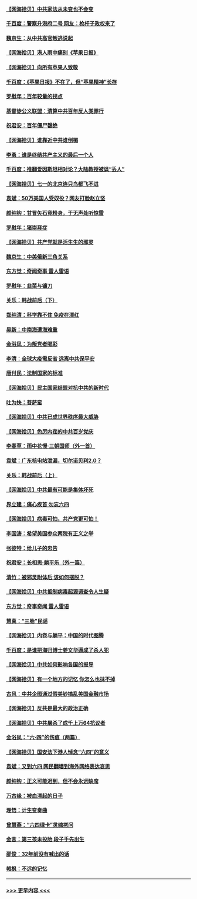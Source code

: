#### [【网海拾贝】中共家法从未变也不会变](../pages/nsc993/n13050366.md?t=06280652) 
#### [千百度：警察升港府二号 网友：枪杆子政权来了](../pages/nsc993/n13050261.md?t=06280652) 
#### [魏京生：从中共高官叛逃说起](../pages/nsc993/n13048997.md?t=06280652) 
#### [【网海拾贝】港人雨中痛别《苹果日报》](../pages/nsc993/n13048941.md?t=06280652) 
#### [【网海拾贝】向所有苹果人致敬](../pages/nsc993/n13046795.md?t=06280652) 
#### [千百度：《苹果日报》不在了，但“苹果精神”长存](../pages/nsc993/n13046703.md?t=06280652) 
#### [罗慰年：百年较量的拐点](../pages/nsc993/n13046542.md?t=06280652) 
#### [基督徒公义联盟：清算中共百年反人类罪行](../pages/nsc993/n13046499.md?t=06280652) 
#### [祝君安：百年僵尸罄绝](../pages/nsc993/n13045595.md?t=06280652) 
#### [【网海拾贝】谁靠近中共谁倒楣](../pages/nsc993/n13044667.md?t=06280652) 
#### [李勇：谁是终结共产主义的最后一个人](../pages/nsc993/n13044397.md?t=06280652) 
#### [千百度：推翻爱因斯坦相对论？大陆教授被讽“丢人”](../pages/nsc993/n13043908.md?t=06280652) 
#### [【网海拾贝】七一的北京连只鸟都飞不进](../pages/nsc993/n13041377.md?t=06280652) 
#### [袁斌：50万美国人受奴役？网友打脸赵立坚](../pages/nsc993/n13041330.md?t=06280652) 
#### [颜纯钩：甘冒矢石竟粉身，于无声处听惊雷](../pages/nsc993/n13041140.md?t=06280652) 
#### [罗慰年：猪崇拜症](../pages/nsc993/n13041071.md?t=06280652) 
#### [【网海拾贝】共产党就是活生生的邪灵](../pages/nsc993/n13036627.md?t=06280652) 
#### [魏京生：中美俄新三角关系](../pages/nsc993/n13035986.md?t=06280652) 
#### [东方觉：奇闻奇事 雷人雷语](../pages/nsc993/n13035878.md?t=06280652) 
#### [罗慰年：韭菜与镰刀](../pages/nsc993/n13034374.md?t=06280652) 
#### [关乐：韩战前后（下）](../pages/nsc993/n13034113.md?t=06280652) 
#### [郑纯清：科学靠不住 免疫在漂红](../pages/nsc993/n13034093.md?t=06280652) 
#### [吴新：中南海遭海难重](../pages/nsc993/n13034084.md?t=06280652) 
#### [金浴凤：为叛党者喝彩](../pages/nsc993/n13034058.md?t=06280652) 
#### [李清：全球大疫需反省 远离中共保平安](../pages/nsc993/n13033784.md?t=06280652) 
#### [唐付民：法制国家的标准](../pages/nsc993/n13032944.md?t=06280652) 
#### [【网海拾贝】民主国家结盟对抗中共的新时代](../pages/nsc993/n13031717.md?t=06280652) 
#### [吐为快：菩萨蛮](../pages/nsc993/n13030033.md?t=06280652) 
#### [【网海拾贝】中共已成世界秩序最大威胁](../pages/nsc993/n13028138.md?t=06280652) 
#### [【网海拾贝】色厉内荏的中共百岁党庆](../pages/nsc993/n13025582.md?t=06280652) 
#### [李春草：雨中花慢‧三朝国师（外一首）](../pages/nsc993/n13025567.md?t=06280652) 
#### [袁斌：广东核电站泄漏，切尔诺贝利2.0？](../pages/nsc993/n13025475.md?t=06280652) 
#### [关乐：韩战前后（上）](../pages/nsc993/n13025387.md?t=06280652) 
#### [【网海拾贝】中共最有可能是集体坏死](../pages/nsc993/n13023101.md?t=06280652) 
#### [界立建：痛心疾首 勿忘六四](../pages/nsc993/n13022339.md?t=06280652) 
#### [【网海拾贝】病毒可怕，共产党更可怕！](../pages/nsc993/n13020728.md?t=06280652) 
#### [李国涛：希望美国参众两院有正义之举](../pages/nsc993/n13020674.md?t=06280652) 
#### [张彼特：给儿子的忠告](../pages/nsc993/n13018934.md?t=06280652) 
#### [祝君安：长相思‧躺平乐（外一篇）](../pages/nsc993/n13018923.md?t=06280652) 
#### [清竹：被邪灵附体后 该如何摆脱？](../pages/nsc993/n13018877.md?t=06280652) 
#### [【网海拾贝】中共抵制病毒起源调查令人生疑](../pages/nsc993/n13017785.md?t=06280652) 
#### [东方觉：奇事奇闻 雷人雷语](../pages/nsc993/n13017577.md?t=06280652) 
#### [慧真：“三胎”民谣](../pages/nsc993/n13017394.md?t=06280652) 
#### [【网海拾贝】内卷与躺平：中国的时代图腾](../pages/nsc993/n13016128.md?t=06280652) 
#### [千百度：是谁把海归博士姜文华逼成了杀人犯](../pages/nsc993/n13015218.md?t=06280652) 
#### [【网海拾贝】中共如何影响各国的报导](../pages/nsc993/n13012599.md?t=06280652) 
#### [【网海拾贝】有一个地方的记忆 你怎么也抹不掉](../pages/nsc993/n13009802.md?t=06280652) 
#### [古风：中共企图通过假美钞搞乱美国金融市场](../pages/nsc993/n13009626.md?t=06280652) 
#### [【网海拾贝】反共是最大的政治正确](../pages/nsc993/n13007051.md?t=06280652) 
#### [【网海拾贝】中共屠杀了成千上万64抗议者](../pages/nsc993/n13002713.md?t=06280652) 
#### [金浴凤：“六·四”的伤痕（两篇）](../pages/nsc993/n13001719.md?t=06280652) 
#### [【网海拾贝】国安法下港人悼念“六四”的意义](../pages/nsc993/n13001039.md?t=06280652) 
#### [袁斌：又到六四 网民翻墙到海外网络表达哀思](../pages/nsc993/n13000995.md?t=06280652) 
#### [颜纯钩：正义可能迟到，但不会永远缺席](../pages/nsc993/n13000920.md?t=06280652) 
#### [万古缘：被血漂起的日子](../pages/nsc993/n13000914.md?t=06280652) 
#### [理悟：计生变奏曲](../pages/nsc993/n13000414.md?t=06280652) 
#### [曾慧燕：“六四绿卡”灵魂拷问](../pages/nsc993/n13000277.md?t=06280652) 
#### [金言：第三孩未投胎 段子手先出生](../pages/nsc993/n13000215.md?t=06280652) 
#### [邵俊：32年前没有喊出的话](../pages/nsc993/n13000181.md?t=06280652) 
#### [戟枫：不远的记忆](../pages/nsc993/n13000121.md?t=06280652) 

----
#### [ >>> 更早内容 <<< ](../indexes/nsc993-earlier.md)
